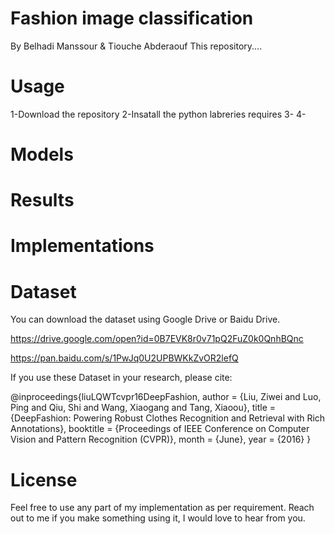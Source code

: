 # Fashion image classification
By Belhadi Manssour & Tiouche Abderaouf
This repository....

# Usage
1-Download the repository 
2-Insatall the python labreries requires 
3-
4-

# Models

# Results

# Implementations 


# Dataset
You can download the dataset using Google Drive or Baidu Drive.

https://drive.google.com/open?id=0B7EVK8r0v71pQ2FuZ0k0QnhBQnc

https://pan.baidu.com/s/1PwJq0U2UPBWKkZvOR2lefQ


If you use these Dataset in your research, please cite:

@inproceedings{liuLQWTcvpr16DeepFashion,
 author = {Liu, Ziwei and Luo, Ping and Qiu, Shi and Wang, Xiaogang and Tang, Xiaoou},
 title = {DeepFashion: Powering Robust Clothes Recognition and Retrieval with Rich Annotations},
 booktitle = {Proceedings of IEEE Conference on Computer Vision and Pattern Recognition (CVPR)},
 month = {June},
 year = {2016} 
 }

# License
Feel free to use any part of my implementation as per requirement. Reach out to me if you make something using it, I would love to hear from you.
